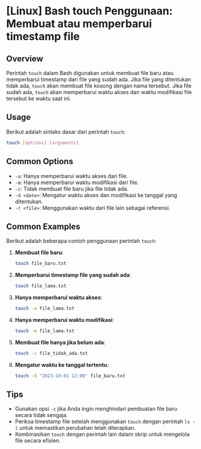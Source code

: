 # [Linux] Bash touch Penggunaan: Membuat atau memperbarui timestamp file

## Overview
Perintah `touch` dalam Bash digunakan untuk membuat file baru atau memperbarui timestamp dari file yang sudah ada. Jika file yang ditentukan tidak ada, `touch` akan membuat file kosong dengan nama tersebut. Jika file sudah ada, `touch` akan memperbarui waktu akses dan waktu modifikasi file tersebut ke waktu saat ini.

## Usage
Berikut adalah sintaks dasar dari perintah `touch`:

```bash
touch [options] [arguments]
```

## Common Options
- `-a`: Hanya memperbarui waktu akses dari file.
- `-m`: Hanya memperbarui waktu modifikasi dari file.
- `-c`: Tidak membuat file baru jika file tidak ada.
- `-d <date>`: Mengatur waktu akses dan modifikasi ke tanggal yang ditentukan.
- `-r <file>`: Menggunakan waktu dari file lain sebagai referensi.

## Common Examples
Berikut adalah beberapa contoh penggunaan perintah `touch`:

1. **Membuat file baru**:
   ```bash
   touch file_baru.txt
   ```

2. **Memperbarui timestamp file yang sudah ada**:
   ```bash
   touch file_lama.txt
   ```

3. **Hanya memperbarui waktu akses**:
   ```bash
   touch -a file_lama.txt
   ```

4. **Hanya memperbarui waktu modifikasi**:
   ```bash
   touch -m file_lama.txt
   ```

5. **Membuat file hanya jika belum ada**:
   ```bash
   touch -c file_tidak_ada.txt
   ```

6. **Mengatur waktu ke tanggal tertentu**:
   ```bash
   touch -d "2023-10-01 12:00" file_baru.txt
   ```

## Tips
- Gunakan opsi `-c` jika Anda ingin menghindari pembuatan file baru secara tidak sengaja.
- Periksa timestamp file setelah menggunakan `touch` dengan perintah `ls -l` untuk memastikan perubahan telah diterapkan.
- Kombinasikan `touch` dengan perintah lain dalam skrip untuk mengelola file secara efisien.
